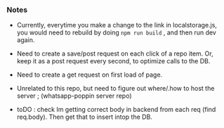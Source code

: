 ### Notes

 * Currently, everytime you make a change to the link in localstorage.js, you would need to rebuild by doing `npm run build` , and then run dev again.

 * Need to create a save/post request on each click of a repo item. Or, keep it as a post request every second, to optimize calls to the DB.

 * Need to create a get request on first load of page.

 * Unrelated to this repo, but need to figure out where/.how to host the server ; (whatsapp-poppin server repo)

 * toDO : check Im getting correct body in backend from each req (find req.body). Then get that to insert intop the DB. 




